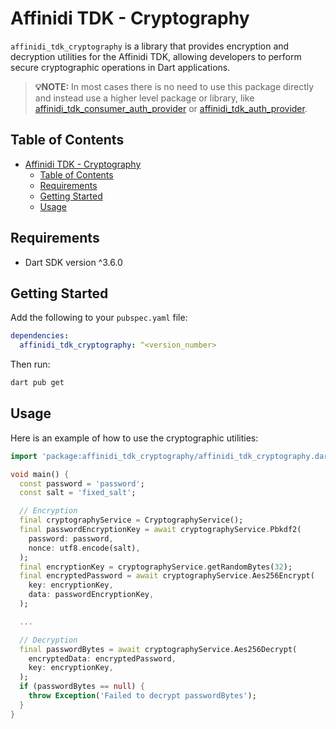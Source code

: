 # Affinidi TDK - Cryptography

`affinidi_tdk_cryptography` is a library that provides encryption and decryption utilities for the Affinidi TDK, allowing developers to perform secure cryptographic operations in Dart applications.

> **💡NOTE:** In most cases there is no need to use this package directly and instead use a higher level package or library, like [affinidi_tdk_consumer_auth_provider](../consumer_auth_provider/) or [affinidi_tdk_auth_provider](../auth_provider/).

## Table of Contents

- [Affinidi TDK - Cryptography](#affinidi-tdk---cryptography)
  - [Table of Contents](#table-of-contents)
  - [Requirements](#requirements)
  - [Getting Started](#getting-started)
  - [Usage](#usage)

## Requirements

- Dart SDK version ^3.6.0

## Getting Started

Add the following to your `pubspec.yaml` file:

```yaml
dependencies:
  affinidi_tdk_cryptography: ^<version_number>
```

Then run:

```bash
dart pub get
```

## Usage

Here is an example of how to use the cryptographic utilities:

```dart
import 'package:affinidi_tdk_cryptography/affinidi_tdk_cryptography.dart';

void main() {
  const password = 'password';
  const salt = 'fixed_salt';

  // Encryption
  final cryptographyService = CryptographyService();
  final passwordEncryptionKey = await cryptographyService.Pbkdf2(
    password: password,
    nonce: utf8.encode(salt),
  );
  final encryptionKey = cryptographyService.getRandomBytes(32);
  final encryptedPassword = await cryptographyService.Aes256Encrypt(
    key: encryptionKey,
    data: passwordEncryptionKey,
  );

  ...

  // Decryption
  final passwordBytes = await cryptographyService.Aes256Decrypt(
    encryptedData: encryptedPassword,
    key: encryptionKey,
  );
  if (passwordBytes == null) {
    throw Exception('Failed to decrypt passwordBytes');
  }
}
```
